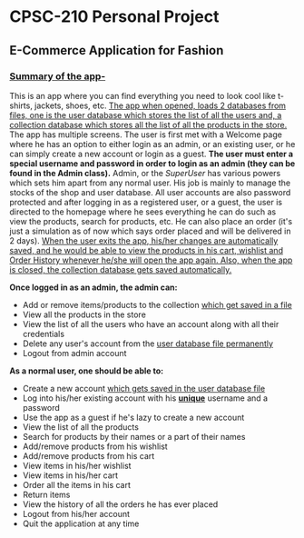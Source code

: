 # CPSC-210 Personal Project

## E-Commerce Application for Fashion

### <ins>Summary of the app-</ins>
This is an app where you can find everything you need to look cool like t-shirts, jackets, shoes, etc.
<ins>The app when opened, loads 2 databases from files, one is the user database which stores the list of all the users and,
a collection database which stores all the list of all the products in the store.</ins>
The app has multiple screens. The user is first met with a Welcome page where he has 
an option to either login as an admin, or an existing user, or he can simply create a new account or login as a guest.
**The user must enter a special username and password in order to login as an admin (they can be found in the Admin class).**
Admin, or the *SuperUser* has various powers which sets him apart from any normal user. His job is mainly to manage the
stocks of the shop and user database.
All user accounts are also password protected and after logging in as a registered user, or a guest, the user is 
directed to the homepage where he sees everything he can 
do such as view the products, search for products, etc. He can also place an order (it's just a simulation as of now 
which says order placed and will be delivered in 2 days). <ins>When the user exits the app, his/her changes are automatically
saved, and he would be able to view the products in his cart, wishlist and Order History whenever he/she will open the app
again. Also, when the app is closed, the collection database gets saved automatically. </ins>

**Once logged in as an admin, the admin can:**

- Add or remove items/products to the collection <ins>which get saved in a file</ins>
- View all the products in the store
- View the list of all the users who have an account along with all their credentials
- Delete any user's account from the <ins>user database file permanently</ins>
- Logout from admin account

**As a normal user, one should be able to:**
- Create a new account <ins>which gets saved in the user database file</ins>
- Log into his/her existing account with his <ins>**unique**</ins> username and a password
- Use the app as a guest if he's lazy to create a new account
- View the list of all the products
- Search for products by their names or a part of their names
- Add/remove products from his wishlist
- Add/remove products from his cart
- View items in his/her wishlist
- View items in his/her cart
- Order all the items in his cart
- Return items
- View the history of all the orders he has ever placed
- Logout from his/her account
- Quit the application at any time


